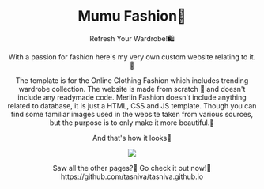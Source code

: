 <h1 align = "center">Mumu Fashion🛒</h1>


<p align="center">Refresh Your Wardrobe!🛍️ 
 <p align="center">
With a passion for fashion here's my very own custom website relating to it.💃
 </p>
 
 
 <p align="center">
 The template is for the Online Clothing Fashion which includes trending wardrobe collection. The website is made from scratch 🥳 and doesn't include any readymade code.
Merlin Fashion doesn't include anything related to database, it is just a HTML, CSS and JS template. Though you can find some familiar images used in the website taken from various sources, but the purpose is to only make it more beautiful.🖤

 </p>

  <p align="center">
    And that's how it looks🤩
 </p>
 <p align="center">
 <img src="https://user-images.githubusercontent.com/47295558/76738138-11372680-6790-11ea-82c6-c27a9c2b7b68.gif">
  </p>
 <p align="center">
 Saw all the other pages?🧐 Go check it out now!🥳 
   https://github.com/tasniva/tasniva.github.io
</p>
